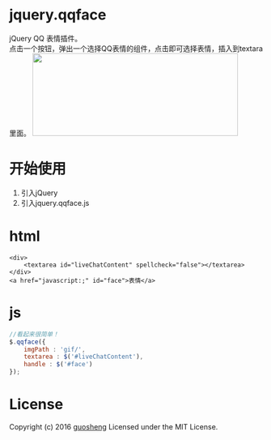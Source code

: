 # jquery.qqface
jQuery QQ 表情插件。     
点击一个按钮，弹出一个选择QQ表情的组件，点击即可选择表情，插入到textara里面。
<img src="http://f00sun.com/wp-content/uploads/2016/03/bg.png" width="406" height="163" />

# 开始使用
1. 引入jQuery
2. 引入jquery.qqface.js

# html
```
<div>
    <textarea id="liveChatContent" spellcheck="false"></textarea>
</div>
<a href="javascript:;" id="face">表情</a>
```

# js
```js
//看起来很简单！
$.qqface({
    imgPath : 'gif/',
    textarea : $('#liveChatContent'),
    handle : $('#face')
});
```

# License
Copyright (c) 2016 [guosheng](http://www.f00sun.com/) Licensed under the MIT License.

